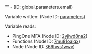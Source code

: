 "" - (ID: global.parameters.email)

Variable written:
 (Node ID: [parameters](../nodes/parameters.md))

Variable reads:
* PingOne MFA (Node ID: [2yjiwd8na2](../nodes/2yjiwd8na2.md))
* Functions (Node ID: [7mu81oaiqx](../nodes/7mu81oaiqx.md))
* Node (Node ID: [866hws1wwv](../nodes/866hws1wwv.md))
